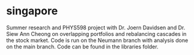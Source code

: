 # singapore

Summer research and PHYS598 project with Dr. Joern Davidsen and Dr. Siew Ann Cheong on overlapping portfolios and rebalancing cascades in the stock market. Code is run on the Neumann branch with analysis done on the main branch. Code can be found in the libraries folder.
